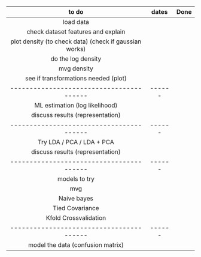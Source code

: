 | to do| dates|Done|
|:-----------:|:--------:|:--------:|
| load data|||
|check dataset features and explain|||
|plot density (to check data) (check if gaussian works)|||
|do the log density|||
|mvg density|||
|see if transformations needed (plot)|||
|----------------------------------------|------|
|ML estimation (log likelihood)||
|discuss results (representation)|||
|----------------------------------------|------|
|Try LDA / PCA / LDA + PCA||
|discuss results (representation)|||
|----------------------------------------|------|
|models to try|||
|mvg|||
|Naive bayes|||
|Tied Covariance|||
|Kfold Crossvalidation|||
|----------------------------------------|------|
|model the data (confusion matrix)|||
